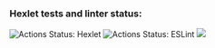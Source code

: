 ### Hexlet tests and linter status:
![Actions Status: Hexlet](https://github.com/ScreamStarIT/frontend-project-lvl1/workflows/hexlet-check/badge.svg)
![Actions Status: ESLint](https://github.com/ScreamStarIT/frontend-project-lvl1/workflows/eslint-check/badge.svg)
<a href="https://codeclimate.com/github/ScreamStarIT/frontend-project-lvl1/maintainability"><img src="https://api.codeclimate.com/v1/badges/3dd59d69cb5f2efad2ed/maintainability" /></a>
